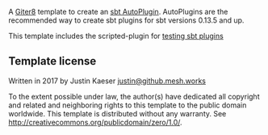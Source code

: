 A [Giter8][g8] template to create an [sbt AutoPlugin](http://www.scala-sbt.org/0.13/docs/Plugins.html#Creating+an+auto+plugin).
AutoPlugins are the recommended way to create sbt plugins for sbt versions 0.13.5 and up.

This template includes the scripted-plugin for [testing sbt plugins](http://www.scala-sbt.org/0.13/docs/Testing-sbt-plugins.html)


Template license
----------------
Written in 2017 by Justin Kaeser <justin@github.mesh.works>

To the extent possible under law, the author(s) have dedicated all copyright and related
and neighboring rights to this template to the public domain worldwide.
This template is distributed without any warranty. See <http://creativecommons.org/publicdomain/zero/1.0/>.

[g8]: http://www.foundweekends.org/giter8/
